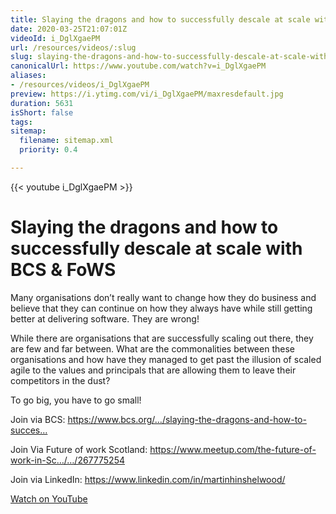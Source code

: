 ```yaml
---
title: Slaying the dragons and how to successfully descale at scale with BCS & FoWS
date: 2020-03-25T21:07:01Z
videoId: i_DglXgaePM
url: /resources/videos/:slug
slug: slaying-the-dragons-and-how-to-successfully-descale-at-scale-with-bcs-&-fows
canonicalUrl: https://www.youtube.com/watch?v=i_DglXgaePM
aliases:
- /resources/videos/i_DglXgaePM
preview: https://i.ytimg.com/vi/i_DglXgaePM/maxresdefault.jpg
duration: 5631
isShort: false
tags: 
sitemap:
  filename: sitemap.xml
  priority: 0.4

---
```

{{< youtube i_DglXgaePM >}}

# Slaying the dragons and how to successfully descale at scale with BCS & FoWS

Many organisations don’t really want to change how they do business and believe that they can continue on how they always have while still getting better at delivering software. They are wrong!

While there are organisations that are successfully scaling out there, they are few and far between. What are the commonalities between these organisations and how have they managed to get past the illusion of scaled agile to the values and principals that are allowing them to leave their competitors in the dust?

To go big, you have to go small!

Join via BCS: https://www.bcs.org/…/slaying-the-dragons-and-how-to-succes…

Join Via Future of work Scotland: https://www.meetup.com/the-future-of-work-in-Sc…/…/267775254

Join via LinkedIn: https://www.linkedin.com/in/martinhinshelwood/

[Watch on YouTube](https://www.youtube.com/watch?v=i_DglXgaePM)

